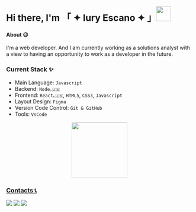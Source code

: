 ### <div> <h2> Hi there, I'm 「 ✦ Iury Escano ✦ 」<a><img src="https://media.tenor.com/xS_t2ANBv9UAAAAi/elsalla.gif" target="_blank" height="40" width="40"></a> </h2> </div>

#### About 😉 
I'm a web developer. And I am currently working as a solutions analyst with a view to having an opportunity to work as a developer in the future.

#### <h3> Current Stack ✨</h3>
-  Main Language: `Javascript`
-  Backend: `Node｡🇯‌🇸`
-  Frontend: `React｡🇯‌🇸`, `HTML5`, `CSS3`, `Javascript`
-  Layout Design: `Figma`
-  Version Code Control: `Git & GitHub`
-  Tools: `VsCode`

  
 <div align="center">
   <a href="https://github.com/iuryescano/">
   <img height="150em" src="https://github-readme-stats.vercel.app/api/?username=IuryEscano&show_icons=true&theme=cobalt&include_all_commits=true&count_private=true"/>
</div>

  #### <h3> Contacts 📞 </h3>
<div> 
  <a href="https://instagram.com/iury_escano" target="_blank"><img src="https://img.shields.io/badge/-Instagram-%23E4405F?style=for-the-badge&logo=instagram&logoColor=white" target="_blank"></a>
  <a href = "iurycordeiro15@gmail.com"><img src="https://img.shields.io/badge/-Gmail-%23333?style=for-the-badge&logo=gmail&logoColor=white" target="_blank"></a>
  <a href="https://www.linkedin.com/in/iury-cordeiro/" target="_blank"><img src="https://img.shields.io/badge/-LinkedIn-%230077B5?style=for-the-badge&logo=linkedin&logoColor=white" target="_blank"></a> 
</div>

